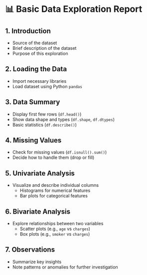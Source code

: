 # 📊 Basic Data Exploration Report

## 1. Introduction
- Source of the dataset
- Brief description of the dataset
- Purpose of this exploration

## 2. Loading the Data
- Import necessary libraries
- Load dataset using Python `pandas`

## 3. Data Summary
- Display first few rows (`df.head()`)
- Show data shape and types (`df.shape`, `df.dtypes`)
- Basic statistics (`df.describe()`)

## 4. Missing Values
- Check for missing values (`df.isnull().sum()`)
- Decide how to handle them (drop or fill)

## 5. Univariate Analysis
- Visualize and describe individual columns
  - Histograms for numerical features
  - Bar plots for categorical features

## 6. Bivariate Analysis
- Explore relationships between two variables
  - Scatter plots (e.g., `age` vs `charges`)
  - Box plots (e.g., `smoker` vs `charges`)

## 7. Observations
- Summarize key insights
- Note patterns or anomalies for further investigation
